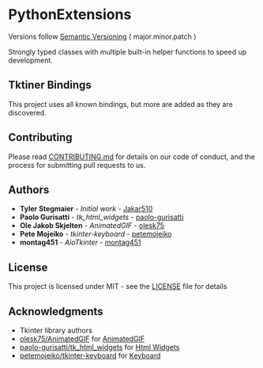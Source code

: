 # PythonExtensions

Versions follow [Semantic Versioning](https://semver.org/) ( major.minor.patch )

Strongly typed classes with multiple built-in helper functions to speed up development.


## Tktiner Bindings

This project uses all known bindings, but more are added as they are discovered. 


## Contributing

Please read [CONTRIBUTING.md](.github/CONTRIBUTING.md) for details on our code of conduct, and the process for submitting pull requests to us.


## Authors

* **Tyler Stegmaier** - *Initial work* - [Jakar510](https://github.com/Jakar510)
* **Paolo Gurisatti** - *tk_html_widgets* - [paolo-gurisatti](https://github.com/paolo-gurisatti)
* **Ole Jakob Skjelten** - *AnimatedGIF* - [olesk75](https://github.com/olesk75)
* **Pete Mojeiko** - *tkinter-keyboard* - [petemojeiko](https://github.com/petemojeiko)
* **montag451** - *AioTkinter* - [montag451](https://github.com/montag451)


## License

This project is licensed under MIT - see the [LICENSE](LICENSE.md) file for details


## Acknowledgments

* Tkinter library authors
* [olesk75/AnimatedGIF](https://github.com/olesk75/AnimatedGIF) for [AnimatedGIF](PythonExtensions/tk/CustomWidgets/AnimatedGIF.py)
* [paolo-gurisatti/tk_html_widgets](https://github.com/paolo-gurisatti/tk_html_widgets) for [Html Widgets](PythonExtensions/tk/CustomWidgets/HTML.py)
* [petemojeiko/tkinter-keyboard](https://github.com/petemojeiko/tkinter-keyboard) for [Keyboard](PythonExtensions/tk/CustomWidgets/KeyBoard.py)
